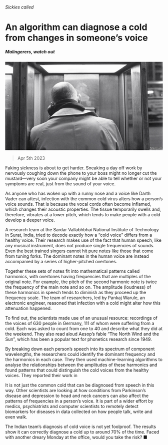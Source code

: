 ###### Sickies called

# An algorithm can diagnose a cold from changes in someone’s voice 

##### Malingerers, watch out 

![image](images/20230408_STP002.jpg) 

> Apr 5th 2023 

Faking sickness is about to get harder. Sneaking a day off work by nervously coughing down the phone to your boss might no longer cut the mustard—very soon your company might be able to tell whether or not your symptoms are real, just from the sound of your voice.

As anyone who has woken up with a runny nose and a voice like Darth Vader can attest, infection with the common cold virus alters how a person’s voice sounds. That is because the vocal cords often become inflamed, which changes their acoustic properties. The tissue temporarily swells and, therefore, vibrates at a lower pitch, which tends to make people with a cold develop a deeper voice.

A research team at the Sardar Vallabhbhai National Institute of Technology in Surat, India, tried to decode exactly how a “cold voice” differs from a healthy voice. Their research makes use of the fact that human speech, like any musical instrument, does not produce single frequencies of sounds. Even the best trained singers cannot hit pure notes like those that come from tuning forks. The dominant notes in the human voice are instead accompanied by a series of higher-pitched overtones.

Together these sets of notes fit into mathematical patterns called harmonics, with overtones having frequencies that are multiples of the original note. For example, the pitch of the second harmonic note is twice the frequency of the main note and so on. The amplitude (loudness) of these harmonics in speech tends to diminish as they proceed up the frequency scale. The team of researchers, led by Pankaj Warule, an electronic engineer, reasoned that infection with a cold might alter how this attenuation happened.

To find out, the scientists made use of an unusual resource: recordings of the voices of 630 people in Germany, 111 of whom were suffering from a cold. Each was asked to count from one to 40 and describe what they did at the weekend. They also read aloud Aesop’s fable “The North Wind and the Sun”, which has been a popular text for phonetics research since 1949. 

By breaking down each person’s speech into its spectrum of component wavelengths, the researchers could identify the dominant frequency and the harmonics in each case. They then used machine-learning algorithms to analyse the relationships between the amplitudes of these harmonics and found patterns that could distinguish the cold voices from the healthy voices. They reported their work in 

It is not just the common cold that can be diagnosed from speech in this way. Other scientists are looking at how conditions from Parkinson’s disease and depression to head and neck cancers can also affect the patterns of frequencies in a person’s voice. It is part of a wider effort by medics, psychiatrists and computer scientists to remotely detect biomarkers for diseases in data collected on how people talk, write and even walk.

The Indian team’s diagnosis of cold voice is not yet foolproof. The results show it can correctly diagnose a cold up to around 70% of the time. Faced with another dreary Monday at the office, would you take the risk? ■


